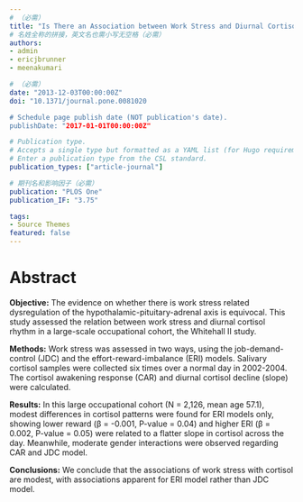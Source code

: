 ```yaml
---
# （必需）
title: "Is There an Association between Work Stress and Diurnal Cortisol Patterns? Findings from the Whitehall II Study"
# 名姓全称的拼接，英文名也需小写无空格（必需）
authors:
- admin
- ericjbrunner
- meenakumari

# （必需）
date: "2013-12-03T00:00:00Z"
doi: "10.1371/journal.pone.0081020

# Schedule page publish date (NOT publication's date).
publishDate: "2017-01-01T00:00:00Z"

# Publication type.
# Accepts a single type but formatted as a YAML list (for Hugo requirements).
# Enter a publication type from the CSL standard.
publication_types: ["article-journal"]

# 期刊名和影响因子（必需）
publication: "PLOS One"
publication_IF: "3.75"

tags:
- Source Themes
featured: false
---
```



# **Abstract**
**Objective:** The evidence on whether there is work stress related dysregulation of the hypothalamic-pituitary-adrenal axis is equivocal. This study assessed the relation between work stress and diurnal cortisol rhythm in a large-scale occupational cohort, the Whitehall II study.

**Methods:** Work stress was assessed in two ways, using the job-demand-control (JDC) and the effort-reward-imbalance (ERI) models. Salivary cortisol samples were collected six times over a normal day in 2002-2004. The cortisol awakening response (CAR) and diurnal cortisol decline (slope) were calculated.

**Results:** In this large occupational cohort (N = 2,126, mean age 57.1), modest differences in cortisol patterns were found for ERI models only, showing lower reward (β = -0.001, P-value = 0.04) and higher ERI (β = 0.002, P-value = 0.05) were related to a flatter slope in cortisol across the day. Meanwhile, moderate gender interactions were observed regarding CAR and JDC model.

**Conclusions:** We conclude that the associations of work stress with cortisol are modest, with associations apparent for ERI model rather than JDC model.
